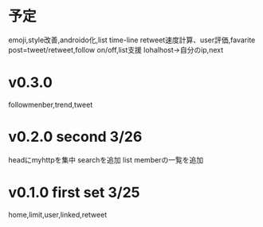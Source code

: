# 予定
emoji,style改善,androido化,list time-line
retweet速度計算、user評価,favarite
post=tweet/retweet,follow on/off,list支援
lohalhost->自分のip,next
# v0.3.0 
followmenber,trend,tweet
# v0.2.0  second 3/26
headにmyhttpを集中
searchを追加
list memberの一覧を追加
# v0.1.0  first set 3/25
 home,limit,user,linked,retweet